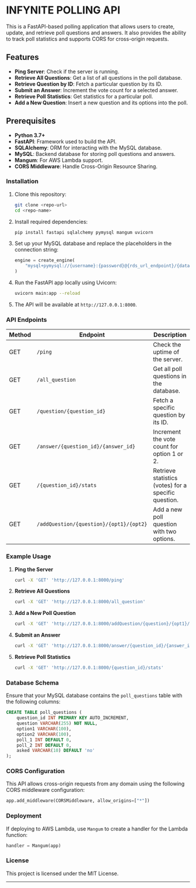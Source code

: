 # INFYNITE POLLING API

This is a FastAPI-based polling application that allows users to create, update, and retrieve poll questions and answers. It also provides the ability to track poll statistics and supports CORS for cross-origin requests.

## Features

- **Ping Server**: Check if the server is running.
- **Retrieve All Questions**: Get a list of all questions in the poll database.
- **Retrieve Question by ID**: Fetch a particular question by its ID.
- **Submit an Answer**: Increment the vote count for a selected answer.
- **Retrieve Poll Statistics**: Get statistics for a particular poll.
- **Add a New Question**: Insert a new question and its options into the poll.

## Prerequisites

- **Python 3.7+**
- **FastAPI**: Framework used to build the API.
- **SQLAlchemy**: ORM for interacting with the MySQL database.
- **MySQL**: Backend database for storing poll questions and answers.
- **Mangum**: For AWS Lambda support.
- **CORS Middleware**: Handle Cross-Origin Resource Sharing.

### Installation

1. Clone this repository:

   ```bash
   git clone <repo-url>
   cd <repo-name>
   ```

2. Install required dependencies:

   ```bash
   pip install fastapi sqlalchemy pymysql mangum uvicorn
   ```

3. Set up your MySQL database and replace the placeholders in the connection string:

   ```python
   engine = create_engine(
       "mysql+pymysql://{username}:{password}@{rds_url_endpoint}/{database_name}"
   )
   ```

4. Run the FastAPI app locally using Uvicorn:

   ```bash
   uvicorn main:app --reload
   ```

5. The API will be available at `http://127.0.0.1:8000`.

### API Endpoints

| Method | Endpoint                                | Description                                          |
| ------ | --------------------------------------- | ---------------------------------------------------- |
| GET    | `/ping`                                 | Check the uptime of the server.                      |
| GET    | `/all_question`                         | Get all poll questions in the database.              |
| GET    | `/question/{question_id}`               | Fetch a specific question by its ID.                 |
| GET    | `/answer/{question_id}/{answer_id}`     | Increment the vote count for option 1 or 2.          |
| GET    | `/{question_id}/stats`                  | Retrieve statistics (votes) for a specific question. |
| GET    | `/addQuestion/{question}/{opt1}/{opt2}` | Add a new poll question with two options.            |

### Example Usage

1. **Ping the Server**

   ```bash
   curl -X 'GET' 'http://127.0.0.1:8000/ping'
   ```

2. **Retrieve All Questions**

   ```bash
   curl -X 'GET' 'http://127.0.0.1:8000/all_question'
   ```

3. **Add a New Poll Question**

   ```bash
   curl -X 'GET' 'http://127.0.0.1:8000/addQuestion/{question}/{opt1}/{opt2}'
   ```

4. **Submit an Answer**

   ```bash
   curl -X 'GET' 'http://127.0.0.1:8000/answer/{question_id}/{answer_id}'
   ```

5. **Retrieve Poll Statistics**
   ```bash
   curl -X 'GET' 'http://127.0.0.1:8000/{question_id}/stats'
   ```

### Database Schema

Ensure that your MySQL database contains the `poll_questions` table with the following columns:

```sql
CREATE TABLE poll_questions (
    question_id INT PRIMARY KEY AUTO_INCREMENT,
    question VARCHAR(255) NOT NULL,
    option1 VARCHAR(100),
    option2 VARCHAR(100),
    poll_1 INT DEFAULT 0,
    poll_2 INT DEFAULT 0,
    asked VARCHAR(10) DEFAULT 'no'
);
```

### CORS Configuration

This API allows cross-origin requests from any domain using the following CORS middleware configuration:

```python
app.add_middleware(CORSMiddleware, allow_origins=["*"])
```

### Deployment

If deploying to AWS Lambda, use `Mangum` to create a handler for the Lambda function:

```python
handler = Mangum(app)
```

### License

This project is licensed under the MIT License.

---
